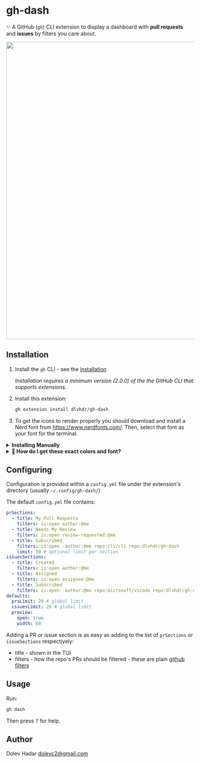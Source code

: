 # gh-dash

✨ A GitHub (`gh`) CLI extension to display a dashboard with **pull requests** and **issues** by filters you care about.

<img width="800px" src="https://raw.githubusercontent.com/dlvhdr/gh-prs/main/demo.gif" />

## Installation

1. Install the `gh` CLI - see the [installation](https://github.com/cli/cli#installation)
   
   _Installation requires a minimum version (2.0.0) of the the GitHub CLI that supports extensions._

2. Install this extension:

   ```sh
   gh extension install dlvhdr/gh-dash
   ```

3. To get the icons to render properly you should download and install a Nerd font from https://www.nerdfonts.com/.
   Then, select that font as your font for the terminal.

<details>
   <summary><strong>Installing Manually</strong></summary>

> If you want to install this extension **manually**, follow these steps:

1. Clone the repo

   ```bash
   # git
   git clone https://github.com/dlvhdr/gh-dash

   # GitHub CLI
   gh repo clone dlvhdr/gh-dash
   ```

2. Cd into it

   ```bash
   cd gh-dash
   ```

3. Install it locally
   ```bash
   gh extension install .
   ```
</details>

<details>
   <summary><strong>🌈 How do I get these exact colors and font?</strong></summary>
   
   > I'm using [Alacritty](https://github.com/alacritty/alacritty) with the [tokyonight theme](https://github.com/folke/tokyonight.nvim) and the [Fira Code](https://github.com/ryanoasis/nerd-fonts/tree/master/patched-fonts/FiraCode) Nerd Font.
   > For my full setup check out [my dotfiles](https://github.com/dlvhdr/dotfiles/blob/main/.config/alacritty/alacritty.yml).
</details>

## Configuring

Configuration is provided within a `config.yml` file under the extension's directory (usually `~/.config/gh-dash/`)

The default `config.yml` file contains:

```yml
prSections:
  - title: My Pull Requests
    filters: is:open author:@me
  - title: Needs My Review
    filters: is:open review-requested:@me
  - title: Subscribed
    filters: is:open -author:@me repo:cli/cli repo:dlvhdr/gh-dash
    limit: 50 # optional limit per section
issuesSections:
  - title: Created
    filters: is:open author:@me
  - title: Assigned
    filters: is:open assignee:@me
  - title: Subscribed
    filters: is:open -author:@me repo:microsoft/vscode repo:dlvhdr/gh-dash
defaults:
  prsLimit: 20 # global limit
  issuesLimit: 20 # global limit
  preview:
    open: true
    width: 60
```

Adding a PR or issue section is as easy as adding to the list of `prSections` or `issueSections` respectively:

- title - shown in the TUI
- filters - how the repo's PRs should be filtered - these are plain [github filters](https://docs.github.com/en/search-github/searching-on-github/searching-issues-and-pull-requests)

## Usage

Run:

```sh
gh dash
```

Then press <kbd>?</kbd> for help.

## Author

Dolev Hadar dolevc2@gmail.com
